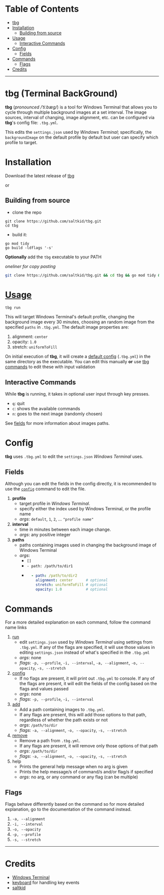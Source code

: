 # Table of Contents
- [tbg](#tbg-Terminal-Background-Gallery)
- [Installation](#installation)
    - [Building from source](#building-from-source)
- [Usage](#usage)
    - [Interactive Commands](#interactive-commands)
- [Config](#config)
    - [Fields](#fields)
- [Commands](#commands)
    - [Flags](#flags)
- [Credits](#credits)

---

# tbg (Terminal BackGround)

**tbg** (*pronounced /ˈtiːbæɡ/*) is a tool for Windows Terminal that allows you
to cycle through multiple background images at a set interval. The image
sources, interval of changing, image alignment, etc. can be configured
via **tbg**'s config file: `.tbg.yml`.

This edits the `settings.json` used by *Windows Terminal*; specifically, the
`backgroundImage` on the default profile by default but user can specify which
profile to target. 

# Installation
Download the latest release of [tbg](https://github.com/saltkid/tbg/releases)

or

## Building from source
- clone the repo
```
git clone https://github.com/saltkid/tbg.git
cd tbg
```
- build it:
```
go mod tidy
go build -ldflags '-s'
```
**Optionally** add the `tbg` executable to your PATH

*oneliner for copy pasting*
```bash
git clone https://github.com/saltkid/tbg.git && cd tbg && go mod tidy && go build -ldflags '-s'
```

# [Usage](https://github.com/saltkid/tbg/blob/main/docs/run_command_usage.md)
```
tbg run
```
This will target Windows Terminal's default profile, changing the background
image every 30 minutes, choosing an random image from the specified `paths` in
`.tbg.yml`. The default image properties are:
1. alignment: `center`
2. opacity: `1.0`
3. stretch: `uniformToFill`

On initial execution of **tbg**, it will create a [default config](#config)
(`.tbg.yml`) in the same directory as the executable. You can edit this
manually **or** use [tbg commands](#commands) to edit these with input
validation

## Interactive Commands
While **tbg** is running, it takes in optional user input through key presses.
- `q`: quit
- `c`: shows the available commands
- `n`: goes to the next image (randomly chosen)

See [fields](#fields) for more information about images paths.

# Config
**tbg** uses `.tbg.yml` to edit the `settings.json` *Windows Terminal* uses.

## Fields
Although you can edit the fields in the config directly, it is recommended to
use the [`config`](https://github.com/saltkid/tbg/blob/main/docs/config_command_usage.md)
command to edit the file.
1. **profile**
    - target profile in *Windows Terminal*.
    - specify either the index used by Windows Terminal, or the profile name
    - *args*: `default`, `1`, `2`, ... `"profile name"`
2. **interval**
    - time in minutes between each image change.
    - *args*: any positive integer 
3. **paths** 
    - paths containing images used in changing the background image of Windows
    Terminal
    - *args*:
        - `[]`
        - `- path: /path/to/dir1` 
        - ```yaml
            - path: /path/to/dir2
              alignment: center      # optional
              stretch: uniformToFill # optional
              opacity: 1.0           # optional

# Commands
For a more detailed explanation on each command, follow the command name links

1. [run](https://github.com/saltkid/tbg/blob/main/docs/run_command_usage.md) 
    - edit `settings.json` used by *Windows Terminal* using settings from
    `.tbg.yml`. If any of the flags are specified, it will use those values in
    editing `settings.json` instead of what's specified in the `.tbg.yml`
    - *args*: none 
    - *flags*: `-p, --profile`, `-i, --interval`, `-a, --alignment`,
    `-o, --opacity`, `-s, --stretch`
2. [config](https://github.com/saltkid/tbg/blob/main/docs/config_command_usage.md) 
    - If no flags are present, it will print out `.tbg.yml` to console. If any
    of the flags are present, it will edit the fields of the config based on
    the flags and values passed
    - *args*: none 
    - *flags*: `-p, --profile`, `-i, --interval`
3. [add](https://github.com/saltkid/tbg/blob/main/docs/add_command_usage.md) 
    - Add a path containing images to `.tbg.yml`.
    - If any flags are present, this will add those options to that path,
    regardless of whether the path exists or not
    - *args*: `/path/to/dir` 
    - *flags*: `-a, --alignment`, `-o, --opacity`, `-s, --stretch` 
4. [remove](https://github.com/saltkid/tbg/blob/main/docs/remove_command_usage.md) 
    - Remove a path from `.tbg.yml`.
    - If any flags are present, it will remove only those options of that path
    - *args*: `/path/to/dir` 
    - *flags*: `-a, --alignment`, `-o, --opacity`, `-s, --stretch` 
5. help
    - Prints the general help message when no arg is given
    - Prints the help message/s of command/s and/or flag/s if specified
    - *args*: no arg, or any command or any flag (can be multiple)
## Flags
Flags behave differently based on the command so for more detailed explanation,
go to the documentation of the command instead.
1. `-a, --alignment`
2. `-i, --interval`
3. `-o, --opacity`
4. `-p, --profile`
5. `-s, --stretch`

---
# Credits
- [Windows Terminal](https://github.com/microsoft/terminal)
- [keyboard](https://github.com/eiannone/keyboard) for handling key events
- [saltkid](https://github.com/saltkid)
